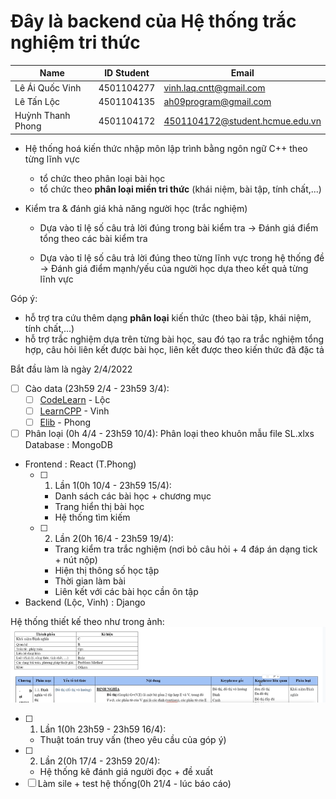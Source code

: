 # Đây là backend của Hệ thống trắc nghiệm tri thức
| Name              | ID Student | Email                           |
| ----------------- | ---------- | ------------------------------- |
| Lê Ái Quốc Vinh   | 4501104277 | vinh.laq.cntt@gmail.com         |
| Lê Tấn Lộc        | 4501104135 | ah09program@gmail.com           |
| Huỳnh Thanh Phong | 4501104172 | 4501104172@student.hcmue.edu.vn |
- Hệ thống hoá kiến thức nhập môn lập trình bằng ngôn ngữ C++ theo từng lĩnh vực
	+ tổ chức theo phân loại bài học
	+ tổ chức theo **phân loại miền tri thức** (khái niệm, bài tập, tính chất,...)
	
- Kiểm tra & đánh giá khả năng người học (trắc nghiệm)
  + Dựa vào tỉ lệ số câu trả lời đúng trong bài kiểm tra
     -> Đánh giá điểm tổng theo các bài kiểm tra

  + Dựa vào tỉ lệ số câu trả lời đúng theo từng lĩnh vực trong hệ thống đề 
     -> Đánh giá điểm mạnh/yếu của người học dựa theo kết quả từng lĩnh vực 

Góp ý:
  - hỗ trợ tra cứu thêm dạng **phân loại** kiến thức (theo bài tập, khái niệm, tính chất,...)
  - hỗ trợ trắc nghiệm dựa trên từng bài học, sau đó tạo ra trắc nghiệm tổng hợp, câu hỏi liên kết được bài học, liên kết được theo kiến thức đã đặc tả
 
 
 Bắt đầu làm là ngày 2/4/2022
 - [ ] Cào data (23h59 2/4 - 23h59 3/4): 
   - [ ] [CodeLearn](https://codelearn.io/learning/cpp-cho-nguoi-moi-bat-dau)  - Lộc
    - [ ] [LearnCPP](https://www.learncpp.com/)  - Vinh
    - [ ] [Elib](https://www.elib.vn/huong-dan/chu-de/ngon-ngu-lap-trinh-c-.html)  - Phong
- [ ] Phân loại (0h 4/4 - 23h59 10/4):
	Phân loại theo khuôn mẫu file SL.xlxs
	Database : MongoDB
- Frontend : React (T.Phong)
  - [ ] 1. Lần 1(0h 10/4 - 23h59 15/4):
     - Danh sách các bài học + chương mục
     - Trang hiển thị bài học
     - Hệ thống tìm kiếm
  - [ ] 2. Lần 2(0h 16/4 - 23h59 19/4): 	
     - Trang kiểm tra trắc nghiệm (nơi bỏ câu hỏi + 4 đáp án dạng tick + nút nộp)
     - Hiện thị thông số học tập 
     - Thời gian làm bài
     - Liên kết với các bài học cần ôn tập
- Backend (Lộc, Vinh) : Django 

Hệ thống thiết kế theo như trong ảnh:
![database_system](image/database_system.png)

  - [ ] 1. Lần 1(0h 23h59 - 23h59 16/4): 
  	- Thuật toán truy vấn (theo yêu cầu của góp ý)
  - [ ] 2. Lần 2(0h 17/4 - 23h59 20/4):
  	- Hệ thống kê đánh giá người đọc + đề xuất
- [ ] Làm sile + test hệ thống(0h 21/4 - lúc báo cáo) 